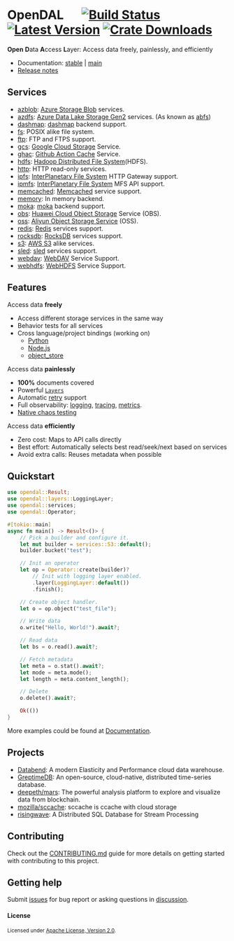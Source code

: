 # OpenDAL &emsp; [![Build Status]][actions] [![Latest Version]][crates.io] [![Crate Downloads]][crates.io]

[build status]: https://img.shields.io/github/actions/workflow/status/datafuselabs/opendal/ci.yml?branch=main
[actions]: https://github.com/datafuselabs/opendal/actions?query=branch%3Amain
[latest version]: https://img.shields.io/crates/v/opendal.svg
[crates.io]: https://crates.io/crates/opendal
[crate downloads]: https://img.shields.io/crates/d/opendal.svg

**Open** **D**ata **A**ccess **L**ayer: Access data freely, painlessly, and efficiently

- Documentation: [stable](https://docs.rs/opendal/) | [main](https://opendal.databend.rs/opendal/)
- [Release notes](https://docs.rs/opendal/latest/opendal/docs/changelog/index.html)

## Services

- [azblob](https://docs.rs/opendal/latest/opendal/services/struct.Azblob.html): [Azure Storage Blob](https://azure.microsoft.com/en-us/services/storage/blobs/) services.
- [azdfs](https://docs.rs/opendal/latest/opendal/services/struct.Azdfs.html): [Azure Data Lake Storage Gen2](https://azure.microsoft.com/en-us/products/storage/data-lake-storage/) services. (As known as [abfs](https://learn.microsoft.com/en-us/azure/storage/blobs/data-lake-storage-abfs-driver))
- [dashmap](https://docs.rs/opendal/latest/opendal/services/struct.Dashmap.html): [dashmap](https://github.com/xacrimon/dashmap) backend support.
- [fs](https://docs.rs/opendal/latest/opendal/services/struct.Fs.html): POSIX alike file system.
- [ftp](https://docs.rs/opendal/latest/opendal/services/struct.Ftp.html): FTP and FTPS support.
- [gcs](https://docs.rs/opendal/latest/opendal/services/struct.Gcs.html): [Google Cloud Storage](https://cloud.google.com/storage) Service.
- [ghac](https://docs.rs/opendal/latest/opendal/services/struct.Ghac.html): [Github Action Cache](https://docs.github.com/en/actions/using-workflows/caching-dependencies-to-speed-up-workflows) Service.
- [hdfs](https://docs.rs/opendal/latest/opendal/services/struct.Hdfs.html): [Hadoop Distributed File System](https://hadoop.apache.org/docs/r3.3.4/hadoop-project-dist/hadoop-hdfs/HdfsDesign.html)(HDFS).
- [http](https://docs.rs/opendal/latest/opendal/services/struct.Http.html): HTTP read-only services.
- [ipfs](https://docs.rs/opendal/latest/opendal/services/struct.Ipfs.html): [InterPlanetary File System](https://ipfs.tech/) HTTP Gateway support.
- [ipmfs](https://docs.rs/opendal/latest/opendal/services/struct.Ipmfs.html): [InterPlanetary File System](https://ipfs.tech/) MFS API support.
- [memcached](https://docs.rs/opendal/latest/opendal/services/struct.Memcached.html): [Memcached](https://memcached.org/) service support.
- [memory](https://docs.rs/opendal/latest/opendal/services/struct.Memory.html): In memory backend.
- [moka](https://docs.rs/opendal/latest/opendal/services/struct.Moka.html): [moka](https://github.com/moka-rs/moka) backend support.
- [obs](https://docs.rs/opendal/latest/opendal/services/struct.Obs.html): [Huawei Cloud Object Storage](https://www.huaweicloud.com/intl/en-us/product/obs.html) Service (OBS).
- [oss](https://docs.rs/opendal/latest/opendal/services/struct.Oss.html): [Aliyun Object Storage Service](https://www.aliyun.com/product/oss) (OSS).
- [redis](https://docs.rs/opendal/latest/opendal/services/struct.Redis.html): [Redis](https://redis.io/) services support.
- [rocksdb](https://docs.rs/opendal/latest/opendal/services/struct.Rocksdb.html): [RocksDB](http://rocksdb.org/) services support.
- [s3](https://docs.rs/opendal/latest/opendal/services/struct.S3.html): [AWS S3](https://aws.amazon.com/s3/) alike services.
- [sled](https://docs.rs/opendal/latest/opendal/services/sled/struct.Sled.html): [sled](https://crates.io/crates/sled) services support.
- [webdav](https://docs.rs/opendal/latest/opendal/services/struct.Webdav.html): [WebDAV](https://datatracker.ietf.org/doc/html/rfc4918) Service Support.
- [webhdfs](https://docs.rs/opendal/latest/opendal/services/struct.Webhdfs.html): [WebHDFS](https://hadoop.apache.org/docs/stable/hadoop-project-dist/hadoop-hdfs/WebHDFS.html) Service Support.

## Features

Access data **freely**

- Access different storage services in the same way
- Behavior tests for all services
- Cross language/project bindings (working on)
  - [Python](./bindings/python/)
  - [Node.js](./bindings/nodejs/)
  - [object_store](./bindings/object_store/)

Access data **painlessly**

- **100%** documents covered
- Powerful [`Layers`](https://docs.rs/opendal/latest/opendal/layers/index.html)
- Automatic [retry](https://docs.rs/opendal/latest/opendal/layers/struct.RetryLayer.html) support
- Full observability: [logging](https://docs.rs/opendal/latest/opendal/layers/struct.LoggingLayer.html), [tracing](https://docs.rs/opendal/latest/opendal/layers/struct.TracingLayer.html), [metrics](https://docs.rs/opendal/latest/opendal/layers/struct.MetricsLayer.html).
- [Native chaos testing](https://docs.rs/opendal/latest/opendal/layers/struct.ChaosLayer.html)

Access data **efficiently**

- Zero cost: Maps to API calls directly
- Best effort: Automatically selects best read/seek/next based on services
- Avoid extra calls: Reuses metadata when possible

## Quickstart

```rust
use opendal::Result;
use opendal::layers::LoggingLayer;
use opendal::services;
use opendal::Operator;

#[tokio::main]
async fn main() -> Result<()> {
    // Pick a builder and configure it.
    let mut builder = services::S3::default();
    builder.bucket("test");

    // Init an operator
    let op = Operator::create(builder)?
        // Init with logging layer enabled.
        .layer(LoggingLayer::default())
        .finish();

    // Create object handler.
    let o = op.object("test_file");

    // Write data
    o.write("Hello, World!").await?;

    // Read data
    let bs = o.read().await?;

    // Fetch metadata
    let meta = o.stat().await?;
    let mode = meta.mode();
    let length = meta.content_length();

    // Delete
    o.delete().await?;

    Ok(())
}
```

More examples could be found at [Documentation](https://opendal.databend.rs).

## Projects

- [Databend](https://github.com/datafuselabs/databend/): A modern Elasticity and Performance cloud data warehouse.
- [GreptimeDB](https://github.com/GreptimeTeam/greptimedb): An open-source, cloud-native, distributed time-series database.
- [deepeth/mars](https://github.com/deepeth/mars): The powerful analysis platform to explore and visualize data from blockchain.
- [mozilla/sccache](https://github.com/mozilla/sccache/): sccache is ccache with cloud storage
- [risingwave](https://github.com/risingwavelabs/risingwave): A Distributed SQL Database for Stream Processing

## Contributing

Check out the [CONTRIBUTING.md](./CONTRIBUTING.md) guide for more details on getting started with contributing to this project.

## Getting help

Submit [issues](https://github.com/datafuselabs/opendal/issues/new/choose) for bug report or asking questions in [discussion](https://github.com/datafuselabs/opendal/discussions/new?category=q-a).

#### License

<sup>
Licensed under <a href="./LICENSE">Apache License, Version 2.0</a>.
</sup>
